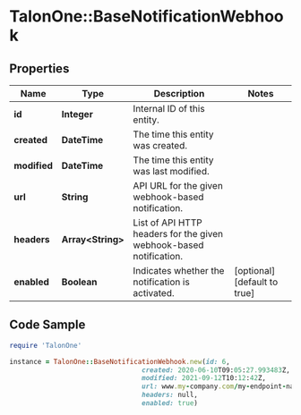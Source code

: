 # TalonOne::BaseNotificationWebhook

## Properties

Name | Type | Description | Notes
------------ | ------------- | ------------- | -------------
**id** | **Integer** | Internal ID of this entity. | 
**created** | **DateTime** | The time this entity was created. | 
**modified** | **DateTime** | The time this entity was last modified. | 
**url** | **String** | API URL for the given webhook-based notification. | 
**headers** | **Array&lt;String&gt;** | List of API HTTP headers for the given webhook-based notification. | 
**enabled** | **Boolean** | Indicates whether the notification is activated. | [optional] [default to true]

## Code Sample

```ruby
require 'TalonOne'

instance = TalonOne::BaseNotificationWebhook.new(id: 6,
                                 created: 2020-06-10T09:05:27.993483Z,
                                 modified: 2021-09-12T10:12:42Z,
                                 url: www.my-company.com/my-endpoint-name,
                                 headers: null,
                                 enabled: true)
```


